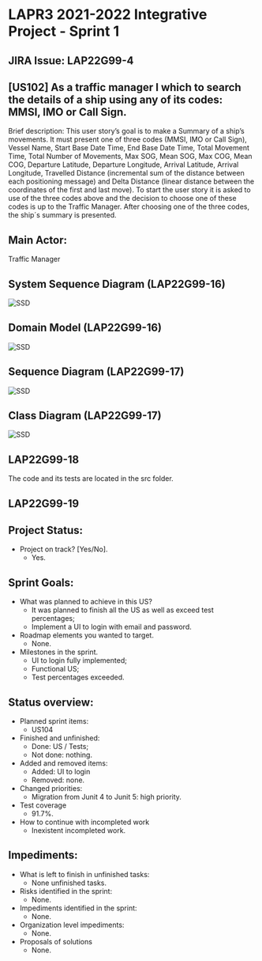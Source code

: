 LAPR3 2021-2022 Integrative Project - Sprint 1
=============================================================================
## JIRA Issue: LAP22G99-4 ##


## [US102] As a traffic manager I which to search the details of a ship using any of its codes: MMSI, IMO or Call Sign.
Brief description: This user story’s goal is to make a Summary of a ship’s movements. It must present one of three codes  (MMSI, IMO or Call Sign), Vessel Name, Start Base Date Time, End Base Date Time, Total Movement Time, Total Number of Movements, Max SOG, Mean SOG, Max COG, Mean COG, Departure Latitude, Departure Longitude, Arrival Latitude, Arrival Longitude, Travelled Distance (incremental sum of the distance between each positioning message) and Delta Distance (linear distance between the coordinates of the first and last move). To start the user story it is asked to use of the three codes above and the decision to choose one of these codes is up to the Traffic Manager. After choosing one of the three codes, the ship´s summary is presented.


## Main Actor:

Traffic Manager


## System Sequence Diagram (LAP22G99-16)

![SSD](US104-SSD.png)

## Domain Model (LAP22G99-16)

![SSD](US104-MD.png)

## Sequence Diagram (LAP22G99-17)

![SSD](US104-SD.png)

## Class Diagram (LAP22G99-17)

![SSD](US104-CD.png)


## LAP22G99-18

The code and its tests are located in the src folder.

## LAP22G99-19
## Project Status:

- Project on track? [Yes/No].
  - Yes.

## Sprint Goals:

- What was planned to achieve in this US?
  - It was planned to finish all the US as well as exceed test percentages;
  - Implement a UI to login with email and password.
- Roadmap elements you wanted to target.
  - None.
- Milestones in the sprint.
  - UI to login fully implemented;
  - Functional US;
  - Test percentages exceeded.


## Status overview:

- Planned sprint items:
  - US104
- Finished and unfinished:
  - Done: US / Tests;
  - Not done: nothing.
- Added and removed items:
  - Added: UI to login
  - Removed: none.
- Changed priorities:
  - Migration from Junit 4 to Junit 5: high priority.
- Test coverage
  - 91.7%.
- How to continue with incompleted work
  - Inexistent incompleted work.

## Impediments:

- What is left to finish in unfinished tasks:
  - None unfinished tasks.
- Risks identified in the sprint:
  - None.
- Impediments identified in the sprint:
  - None.
- Organization level impediments:
  - None.
- Proposals of solutions
  - None.
